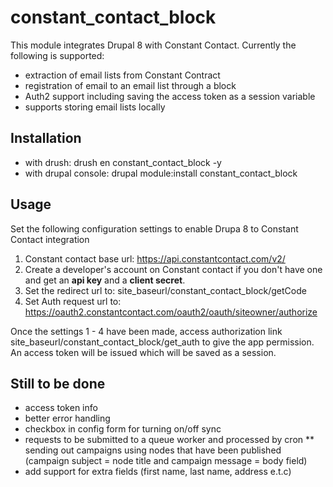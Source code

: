 # constant_contact_block

This module integrates Drupal 8 with Constant Contact. Currently the 
following is supported:
* extraction of email lists from Constant Contract
* registration of email to an email list through a block
* Auth2 support including saving the access token as a session 
variable
* supports storing email lists locally

## Installation

* with drush: drush en constant_contact_block -y
* with drupal console: drupal module:install constant_contact_block

## Usage
Set the following configuration settings to enable Drupa 8 to Constant
Contact integration

1. Constant contact base url: https://api.constantcontact.com/v2/
2. Create a developer's account on Constant contact if you don't 
have one and get an <b>api key</b> and a <b>client secret</b>.
3. Set the redirect url to: site_baseurl/constant_contact_block/getCode
4. Set Auth request url to: https://oauth2.constantcontact.com/oauth2/oauth/siteowner/authorize

Once the settings 1 - 4 have been made, access authorization link
site_baseurl/constant_contact_block/get_auth to give the app permission. An access token
will be issued which will be saved as a session.

## Still to be done

* access token info
* better error handling
* checkbox in config form for turning on/off sync
* requests to be submitted to a queue worker and processed by cron
** sending out campaigns using nodes that have been published (campaign subject = node title and campaign message = body field)
* add support for extra fields (first name, last name, address e.t.c)